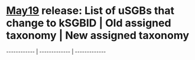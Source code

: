 # [May19](../Jan19-May19comparison.md#how-many-sgbs-change-type) release: List of uSGBs that change to kSGBID | Old assigned taxonomy | New assigned taxonomy
------------ | ------------- | -------------
